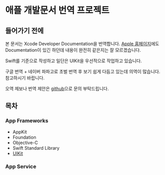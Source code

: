 # 애플 개발문서 번역 프로젝트

## 들어가기 전에

본 문서는 Xcode Developer Documentation을 번역합니다. [Apple 홈페이지](https://developer.apple.com/documentation/)에도 Documentation이 있긴 하던데 내용이 완전히 같은지는 잘 모르겠습니다.

Swift를 기준으로 작성하고 일단은 UIKit을 우선적으로 작업하고 있습니다.

구글 번역 + 네이버 파파고로 초벌 번역 후 보기 쉽게 다듬고 있는데 의역이 많습니다. 참고하시기 바랍니다.

오역 제보나 번역 제안은 [github](https://github.com/ESnark/sagwa)으로 문의 부탁드립니다.

## 목차

### App Frameworks

* AppKit
* Foundation
* Objective-C
* Swift Standard Library
* [UIKit](https://melodyarchive.gitbook.io/sagwa/uikit)

### App Service



